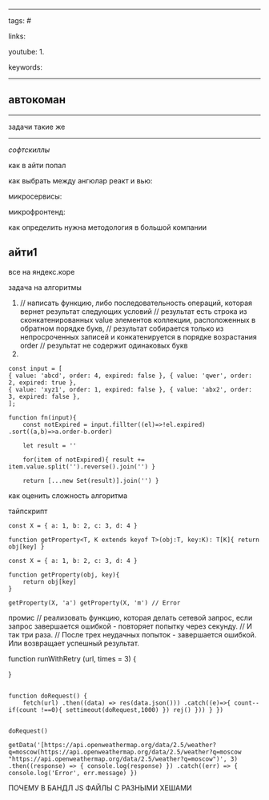 ____

tags: #

links: 

youtube: 
1. 

keywords:

_____

## автокоман
___
задачи такие же


___
*софтскиллы*

как в айти попал

как выбрать между ангюлар реакт и вью: 

микросервисы:

микрофронтенд:

как определить нужна методология в большой компании

## айти1

все на яндекс.коре

задача на алгоритмы
1. // написать функцию, либо последовательность операций, которая вернет результат следующих условий // результат есть строка из сконкатенированных value элементов коллекции, расположенных в обратном порядке букв, // результат собирается только из непросроченных записей и конкатенируется в порядке возрастания order // результат не содержит одинаковых букв
2. 
```
const input = [ 
{ value: 'abcd', order: 4, expired: false }, { value: 'qwer', order: 2, expired: true }, 
{ value: 'xyz1', order: 1, expired: false }, { value: 'abx2', order: 3, expired: false }, 
]; 

function fn(input){  
	const notExpired = input.fillter((el)=>!el.expired) .sort((a,b)=>a.order-b.order)  
	
	let result = ''  
	
	for(item of notExpired){ result += item.value.split('').reverse().join('') } 
	 
	return [...new Set(result)].join('') }
```

как оценить сложность алгоритма

тайпскрипт
```
const X = { a: 1, b: 2, c: 3, d: 4 } 

function getProperty<T, K extends keyof T>(obj:T, key:K): T[K]{ return obj[key] }
```

```
const X = { a: 1, b: 2, c: 3, d: 4 } 

function getProperty(obj, key){ 
	return obj[key] 
} 

getProperty(X, 'a') getProperty(X, 'm') // Error
```

промис
// реализовать функцию, которая делать сетевой запрос, если запрос завершается ошибкой - повторяет попытку через секунду.
// И так три раза. 
// После трех неудачных попыток - завершается ошибкой. Или возвращает успешный результат.

 function runWithRetry (url, times = 3) {
 
 }
```
 
function doRequest() { 
	fetch(url) .then((data) => res(data.json())) .catch((e)=>{ count-- if(count !==0){ settimeout(doRequest,1000) }) rej() })) } })  
  
  
doRequest()
```

```
getData('[https://api.openweathermap.org/data/2.5/weather?q=moscow(https://api.openweathermap.org/data/2.5/weather?q=moscow "https://api.openweathermap.org/data/2.5/weather?q=moscow")', 3) .then((response) => { console.log(response) }) .catch((err) => { console.log('Error', err.message) })
```

ПОЧЕМУ В БАНДЛ JS ФАЙЛЫ С РАЗНЫМИ ХЕШАМИ